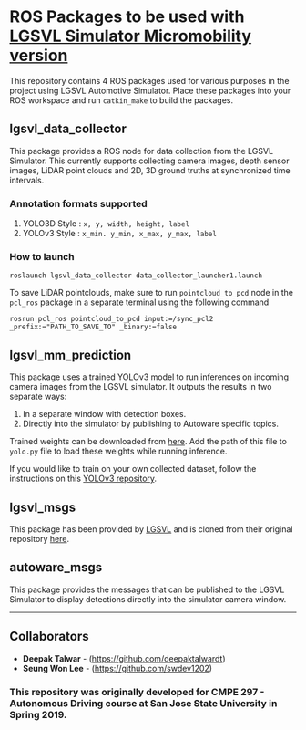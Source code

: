 # ROS Packages to be used with [LGSVL Simulator Micromobility version](https://github.com/deepaktalwardt/lgsvl_simulator_micromobility.git)
This repository contains 4 ROS packages used for various purposes in the project using LGSVL Automotive Simulator. Place these packages into your ROS workspace and run `catkin_make` to build the packages.

## lgsvl_data_collector
This package provides a ROS node for data collection from the LGSVL Simulator. This currently supports collecting camera images, depth sensor images, LiDAR point clouds and 2D, 3D ground truths at synchronized time intervals.

### Annotation formats supported
1. YOLO3D Style : `x, y, width, height, label`
2. YOLOv3 Style : `x_min. y_min, x_max, y_max, label`

### How to launch
```
roslaunch lgsvl_data_collector data_collector_launcher1.launch
```
To save LiDAR pointclouds, make sure to run `pointcloud_to_pcd` node in the `pcl_ros` package in a separate terminal using the following command
```
rosrun pcl_ros pointcloud_to_pcd input:=/sync_pcl2 _prefix:="PATH_TO_SAVE_TO" _binary:=false  
```

## lgsvl_mm_prediction
This package uses a trained YOLOv3 model to run inferences on incoming camera images from the LGSVL simulator. It outputs the results in two separate ways:
1. In a separate window with detection boxes.
2. Directly into the simulator by publishing to Autoware specific topics.

Trained weights can be downloaded from [here](https://www.dropbox.com/s/a44ly3zd6bzmssw/2d-final-weights-keras-yolo3.h5?dl=0). Add the path of this file to `yolo.py` file to load these weights while running inference.

If you would like to train on your own collected dataset, follow the instructions on this [YOLOv3 repository](https://github.com/deepaktalwardt/keras-yolo3).

## lgsvl_msgs
This package has been provided by [LGSVL](https://github.com/lgsvl) and is cloned from their original repository [here](https://github.com/lgsvl/lgsvl_msgs).

## autoware_msgs
This package provides the messages that can be published to the LGSVL Simulator to display detections directly into the simulator camera window.

---
## Collaborators
* **Deepak Talwar** - (https://github.com/deepaktalwardt)
* **Seung Won Lee** - (https://github.com/swdev1202)
### This repository was originally developed for CMPE 297 - Autonomous Driving course at San Jose State University in Spring 2019.
